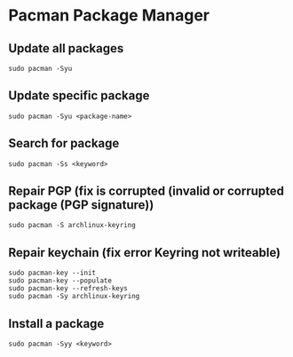 # Pacman Package Manager

## Update all packages
~~~
sudo pacman -Syu
~~~

## Update specific package
~~~
sudo pacman -Syu <package-name>
~~~

## Search for package
~~~
sudo pacman -Ss <keyword>
~~~

## Repair PGP (fix is corrupted (invalid or corrupted package (PGP signature))
~~~
sudo pacman -S archlinux-keyring
~~~

## Repair keychain (fix error Keyring not writeable)
~~~
sudo pacman-key --init
sudo pacman-key --populate
sudo pacman-key --refresh-keys
sudo pacman -Sy archlinux-keyring
~~~

## Install a package
~~~
sudo pacman -Syy <keyword>
~~~
